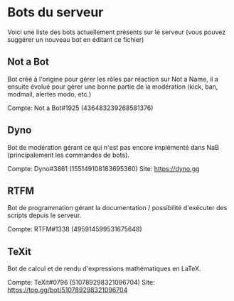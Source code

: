 # Bots du serveur

Voici une liste des bots actuellement présents sur le serveur (vous pouvez suggérer un nouveau bot en éditant ce fichier)

## Not a Bot

Bot créé à l'origine pour gérer les rôles par réaction sur Not a Name, il a ensuite évolué pour gérer une bonne partie de la modération (kick, ban, modmail, alertes modo, etc.)

Compte: Not a Bot#1925 (436483239268581376)

## Dyno

Bot de modération gérant ce qui n'est pas encore implémenté dans NaB (principalement les commandes de bots).

Compte: Dyno#3861 (155149108183695360)
Site: https://dyno.gg

## RTFM

Bot de programmation gérant la documentation / possibilité d'exécuter des scripts depuis le serveur.

Compte: RTFM#1338 (495914599531675648)

## TeXit

Bot de calcul et de rendu d'expressions mathématiques en LaTeX.

Compte: TeXit#0796 (510789298321096704)
Site: https://top.gg/bot/510789298321096704
